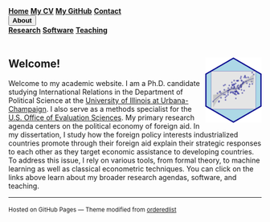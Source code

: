 
<div class="topnav">
    <a class="active" href="https://milesdwilliams15.github.io/"><strong>Home</strong></a>
    <a href="https://github.com/milesdwilliams15/job-market-materials/raw/main/cv.pdf"><strong>My CV</strong></a>
    <a href="{{ site.github.owner_url }}"><strong>My GitHub</strong></a>
    <a href = "{{ site.data.social-media.email.href }}{{ site.data.social-media.email.id }}" title="Email me"><strong>Contact</strong></a>
    <div class="dropdown">
        <button class="dropbtn"><strong>About</strong> <i class="fa fa-caret-down"></i></button>
        <div class="dropdown-content">
            <a href = "https://milesdwilliams15.github.io/research/"><strong>Research</strong></a>
            <a href = "https://milesdwilliams15.github.io/software/"><strong>Software</strong></a>
            <a href = "https://milesdwilliams15.github.io/teaching/"><strong>Teaching</strong></a>
        </div>
    </div>
</div>  
<br/>

## Welcome! <img src="logo.png" align="right" height="130" style = "border-radius:0px"/>
Welcome to my academic website. I am a Ph.D. candidate studying International Relations in the Department of Political Science at the [University of Illinois at Urbana-Champaign](https://pol.illinois.edu/). I also serve as a methods specialist for the [U.S. Office of Evaluation Sciences](https://oes.gsa.gov/). My primary research agenda centers on the political economy of foreign aid. In my dissertation, I study how the foreign policy interests industrialized countries promote through their foreign aid explain their strategic responses to each other as they target economic assistance to developing countries. To address this issue, I rely on various tools, from formal theory, to machine learning as well as classical econometric techniques. You can click on the links above learn about my broader research agendas, software, and teaching.

---

<p><small>Hosted on GitHub Pages &mdash; Theme modified from <a href="https://github.com/orderedlist">orderedlist</a></small></p>
